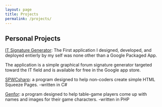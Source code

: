 ```yaml
---
layout: page
title: Projects
permalink: /projects/
---
```


## Personal Projects

[IT Signature Generator](https://chrome.google.com/webstore/detail/it-signature-generator/mpldnlcbkokbodlbcgjcjhegnipeeggn?utm_source=chrome-ntp-icon): The First application I designed, developed, and deployed entierly by my self was none other than a Google Packaged App.

The application is a simple graphical forum signature generator targeted toward the IT field and is available for free in the Google app store.

[SPWCsharp](https://github.com/ABaker86/SPWCsharp): a program designed to help non-coders create simple HTML Squeeze Pages. -written in C#

[Genfor](https://github.com/ABaker86/Genfor): a program designed to help table-game players come up with names and images for their game characters. -written in PHP


